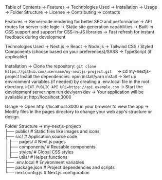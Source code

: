 Table of Contents
-> Features
-> Technologies Used
-> Installation
-> Usage
-> Folder Structure
-> License
-> Contributing
-> contacts


Features
-> Server-side rendering for better SEO and performance
-> API routes for server-side logic
-> Static site generation capabilities
-> Built-in CSS support and support for CSS-in-JS libraries
-> Fast refresh for instant feedback during development

Technologies Used
-> Next.js
-> React
-> Node.js
-> Tailwind CSS / Styled Components (choose based on your preferences)/SASS
-> TypeScript (if applicable)

Installation
-> Clone the repository:
```git clone https://github.com/username/my-nextjs-project.git  ```
-> cd my-nextjs-project
Install the dependencies:
npm install/yarn install
-> Set up environment variables (if needed) by creating a .env.local file in the root directory.
```NEXT_PUBLIC_API_URL=https://api.example.com```
-> Start the development server
npm run dev/yarn dev
-> Your application will be available at http://localhost:3000

Usage
-> Open http://localhost:3000 in your browser to view the app
-> Modify files in the pages directory to change your web app's structure or design.

Folder Structure
-> my-nextjs-project/  
├── public/              # Static files like images and icons  
├── src/                 # Application source code  
│   ├── pages/           # Next.js pages  
│   ├── components/      # Reusable components  
│   ├── styles/          # Global CSS styles  
│   └── utils/           # Helper functions  
├── .env.local           # Environment variables  
├── package.json         # Project dependencies and scripts  
└── next.config.js       # Next.js configuration
